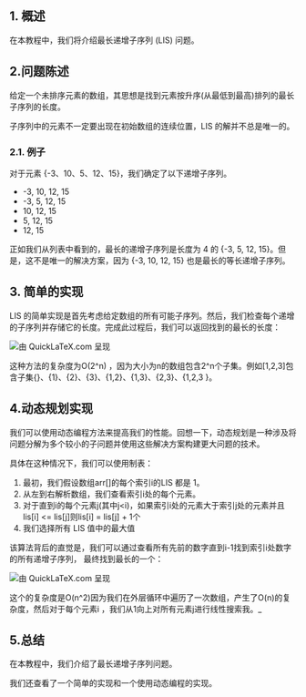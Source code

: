 ## 1. 概述

在本教程中，我们将介绍最长递增子序列 (LIS) 问题。

## 2.问题陈述

给定一个未排序元素的数组，其思想是找到元素按升序(从最低到最高)排列的最长子序列的长度。

子序列中的元素不一定要出现在初始数组的连续位置，LIS 的解并不总是唯一的。

### 2.1. 例子

对于元素 {-3、10、5、12、15}，我们确定了以下递增子序列。

-   -3, 10, 12, 15
-   -3, 5, 12, 15
-   10, 12, 15
-   5, 12, 15
-   12, 15

正如我们从列表中看到的，最长的递增子序列是长度为 4 的 {-3, 5, 12, 15}。但是，这不是唯一的解决方案，因为 {-3, 10, 12, 15} 也是最长的等长递增子序列。

## 3. 简单的实现

LIS 的简单实现是首先考虑给定数组的所有可能子序列。然后，我们检查每个递增的子序列并存储它的长度。完成此过程后，我们可以返回找到的最长的长度：

![由 QuickLaTeX.com 呈现](https://www.baeldung.com/wp-content/ql-cache/quicklatex.com-5a1b3f4a1c4f0489028b2baf1cb585da_l3.svg)

这种方法的复杂度为O(2^n) ，因为大小为n的数组包含2^n个子集。例如[1,2,3]包含子集{}、{1}、{2}、{3}、{1,2}、{1,3}、{2,3}、{1,2,3 }。

## 4.动态规划实现

我们可以使用动态编程方法来提高我们的性能。回想一下，动态规划是一种涉及将问题分解为多个较小的子问题并使用这些解决方案构建更大问题的技术。

具体在这种情况下，我们可以使用制表：

1.  最初，我们假设数组arr[]的每个索引i的LIS 都是 1。
2.  从左到右解析数组，我们查看索引i处的每个元素。
3.  对于直到i的每个元素j(其中j<i)，如果索引i处的元素大于索引j处的元素并且lis[i] <= lis[j]则lis[i] = lis[j] + 1个
4.  我们选择所有 LIS 值中的最大值

该算法背后的直觉是，我们可以通过查看所有先前的数字直到i-1找到索引i处数字的所有递增子序列， 最终找到最长的一个：

![由 QuickLaTeX.com 呈现](https://www.baeldung.com/wp-content/ql-cache/quicklatex.com-48d424870ce7367ab45f5efe9f2335b9_l3.svg)

这个的复杂度是O(n^2)因为我们在外层循环中遍历了一次数组，产生了O(n)的复杂度，然后对于每个元素i ，我们从1向上对所有元素j进行线性搜索我。_

## 5.总结

在本教程中，我们介绍了最长递增子序列问题。

我们还查看了一个简单的实现和一个使用动态编程的实现。